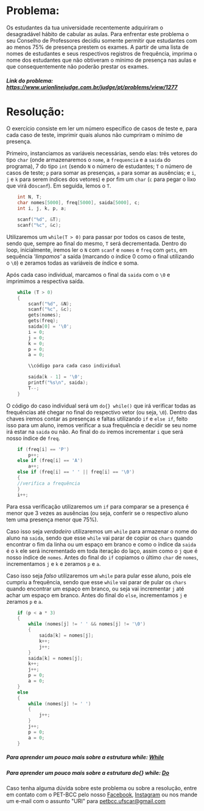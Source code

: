 # Problema:

Os estudantes da tua universidade recentemente adquiriram o desagradável hábito de cabular as aulas. Para enfrentar este problema o seu Conselho de Professores decidiu somente permitir que estudantes com ao menos 75% de presença prestem os exames. A partir de uma lista de nomes de estudantes e seus respectivos registros de frequência, imprima o nome dos estudantes que não obtiveram o mínimo de presença nas aulas e que consequentemente não poderão prestar os exames.

##### Link do problema: https://www.urionlinejudge.com.br/judge/pt/problems/view/1277
 
# Resolução:

O exercício consiste em ler um número específico de casos de teste e, para cada caso de teste, imprimir quais alunos não cumpriram o mínimo de presença.

Primeiro, instanciamos as variáveis necessárias, sendo elas: três vetores do tipo `char` (onde armazenaremos o `nome`, a `frequencia` e a `saida` do programa), 7 do tipo `int` (sendo `N` o número de estudantes; `T` o número de casos de teste; `p` para somar as presenças, `a` para somar as ausências; e `i`, `j` e `k` para serem índices dos vetores) e por fim um `char` (`c` para pegar o lixo que virá do`scanf`). Em seguida, lemos o `T`.

```c
    int N, T;
    char nomes[5000], freq[5000], saida[5000], c;
    int i, j, k, p, a;

    scanf("%d", &T);
    scanf("%c", &c);
```

Utilizaremos um `while(T > 0)` para passar por todos os casos de teste, sendo que, sempre ao final do mesmo, `T` será decrementada. Dentro do loop, inicialmente, iremos ler o `N` com `scanf` e `nomes` e `freq` com `gets`, em sequência _'limpamos'_ a saída (marcando o índice 0 como o final utilizando o `\0`) e zeramos todas as variáveis de índice e soma.

Após cada caso individual, marcamos o final da `saida` com o `\0` e imprimimos a respectiva saída.

```c
    while (T > 0)
    {
        scanf("%d", &N);
        scanf("%c", &c);
        gets(nomes);
        gets(freq);
        saida[0] = '\0';
        i = 0;
        j = 0;
        k = 0;
        p = 0;
        a = 0;

        \\código para cada caso individual

        saida[k - 1] = '\0';
        printf("%s\n", saida);
        T--;
    }
```

O código do caso individual será um `do{} while()` que irá verificar todas as frequências até chegar no final do respectivo vetor (ou seja, `\0`). Dentro das chaves iremos contar as presenças e faltas utilizando `if` e `else if`, feito isso para um aluno, iremos verificar a sua frequência e decidir se seu nome irá estar na `saida` ou não. Ao final do `do` iremos incrementar `i` que será nosso índice de `freq`.

```c
    if (freq[i] == 'P')
        p++;
    else if (freq[i] == 'A')
        a++;
    else if (freq[i] == ' ' || freq[i] == '\0')
    {
    //verifica a frequência
    }
    i++;
```

Para essa verificação utilizaremos um `if` para comparar se a presença é menor que 3 vezes as ausências (ou seja, conferir se o respectivo aluno tem uma presença menor que 75%). 

Caso isso seja _verdadeiro_ utilizaremos um `while` para armazenar o nome do aluno na `saida`, sendo que esse `while` vai parar de copiar os `chars` quando encontrar o fim da linha ou um espaço em branco e como o índice da `saida` é o `k` ele será incrementado em toda iteração do laço, assim como o `j` que é nosso índice de `nomes`. Antes do final do `if` copiamos o último `char` de `nomes`, incrementamos `j` e `k` e zeramos `p` e `a`.

Caso isso seja _falso_ utilizaremos um `while` para pular esse aluno, pois ele cumpriu a frequência, sendo que esse `while` vai parar de pular os `chars` quando encontrar um espaço em branco, ou seja vai incrementar `j` até achar um espaço em branco. Antes do final do `else`, incrementamos `j` e zeramos `p` e `a`.

```c
    if (p < a * 3)
    {
        while (nomes[j] != ' ' && nomes[j] != '\0')
        {
            saida[k] = nomes[j];
            k++;
            j++;
        }
        saida[k] = nomes[j];
        k++;
        j++;
        p = 0;
        a = 0;
    }
    else
    {
        while (nomes[j] != ' ')
        {
            j++;
        }
        j++;
        p = 0;
        a = 0;
    }
```


##### Para aprender um pouco mais sobre a estrutura while: [While](http://linguagemc.com.br/o-comando-while-em-c/)

##### Para aprender um pouco mais sobre a estrutura do{} while: [Do](http://linguagemc.com.br/comando-do-while/)

Caso tenha alguma dúvida sobre este problema ou sobre a resolução, entre em contato com o PET-BCC pelo nosso
[Facebook](https://www.facebook.com/petbcc/),
[Instagram](https://www.instagram.com/petbcc.ufscar/)
ou nos mande um e-mail com o assunto "URI" para  petbcc.ufscar@gmail.com
